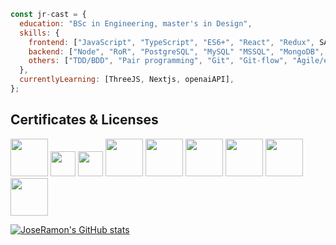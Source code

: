 ```javascript
const jr-cast = {
  education: "BSc in Engineering, master's in Design",
  skills: {
    frontend: ["JavaScript", "TypeScript", "ES6+", "React", "Redux", SASS, "Tailwind", StyledComponents"],
    backend: ["Node", "RoR", "PostgreSQL", "MySQL" "MSSQL", "MongoDB", "Express.js" "API development"],
    others: ["TDD/BDD", "Pair programming", "Git", "Git-flow", "Agile/extreme programming"]
  },
  currentlyLearning: [ThreeJS, Nextjs, openaiAPI],
};
```
## Certificates & Licenses

<a href="https://courses.edx.org/certificates/8641250b17fb4f4897470c306bdf9e04?_gl=1*xx7wsv*_ga*MTA3MzIyODg0Ny4xNjg1MzgwNTA3*_ga_D3KS4KMDT0*MTY4NjUxNjMwNS4zMi4xLjE2ODY1MTY4OTEuMC4wLjA." target="blank"><img src="https://upload.wikimedia.org/wikipedia/commons/thumb/0/04/ChatGPT_logo.svg/1200px-ChatGPT_logo.svg.png" width="60"></a>
<a href="https://courses.edx.org/certificates/7c79b94631864317ac547637f10d26df" target="blank"><img src="https://upload.wikimedia.org/wikipedia/commons/thumb/4/4b/Stanford_Cardinal_logo.svg/800px-Stanford_Cardinal_logo.svg.png" width="40"></a>
<a href="https://courses.edx.org/certificates/b632d580de7a4d059b545859aa346895" target="blank"><img src="https://upload.wikimedia.org/wikipedia/commons/thumb/4/4b/Stanford_Cardinal_logo.svg/800px-Stanford_Cardinal_logo.svg.png" width="40"></a>
<a href="https://www.credential.net/9957a1a2-3ea6-485c-8636-0d5466403622" target= "blank"><img 
src="https://templates.images.credential.net/15834231169533149351764588695625.png" width="60"></a>
<a href="https://www.credential.net/b6d9a00f-944a-4132-946e-3fc113a93927" target= "blank"><img 
src="https://templates.images.credential.net/15790421063942253832023806501758.png" width="60"></a>
<a href="https://www.credential.net/ebdda74f-b16f-439f-a989-20dd075ca50e" target= "blank"><img 
src="https://templates.images.credential.net/15790420075846753839720457960174.png" width="60"></a>
<a href="https://www.credential.net/6eaa3141-20c7-4fdc-97f9-cfc35728f69a" target="blank"><img src="https://templates.images.credential.net/15790419775515809487933217124360.png" width="60"></a>
<a href="https://www.credential.net/0be2013f-6dcb-4a9d-9eee-1017d5dcd66a" target="blank"><img src="https://templates.images.credential.net/15959755104909798720520579501098.png" width="60"></a>
<a href="https://www.credential.net/0c2a8183-f8e7-4590-a0ed-1c118a804b68" target="blank"><img src="https://templates.images.credential.net/15790420725707015843039145125501.png" width="60"></a>

[![JoseRamon's GitHub stats](https://github-readme-stats.vercel.app/api?username=jr-cast&theme=dark)](https://github.com/anuraghazra/github-readme-stats)
